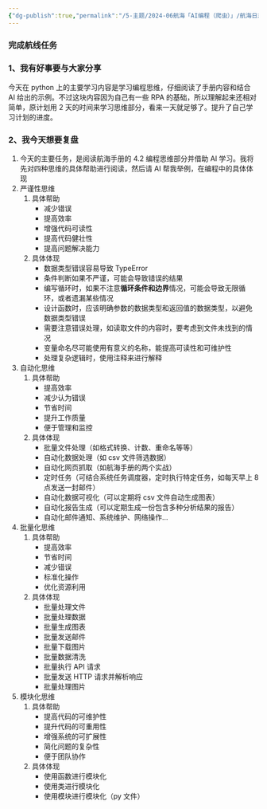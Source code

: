 ```yaml
---
{"dg-publish":true,"permalink":"/5-主题/2024-06航海「AI编程（爬虫）」/航海日志-AI编程（爬虫）-2024-06-19/","tags":["生财有术","航海日志","AI编程"],"noteIcon":"1","created":"2024-06-19","updated":"2024-06-19"}
---
```



### 完成航线任务

### 1、我有好事要与大家分享

今天在 python 上的主要学习内容是学习编程思维，仔细阅读了手册内容和结合 AI 给出的示例。不过这块内容因为自己有一些 RPA 的基础，所以理解起来还相对简单，原计划用 2 天的时间来学习思维部分，看来一天就足够了。提升了自己学习计划的进度。

### 2、我今天想要复盘

1. 今天的主要任务，是阅读航海手册的 4.2 编程思维部分并借助 AI 学习。我将先对四种思维的具体帮助进行阅读，然后请 AI 帮我举例，在编程中的具体体现
2. 严谨性思维
	1. 具体帮助
		- 减少错误
		- 提高效率
		- 增强代码可读性
		- 提高代码健壮性
		- 提高问题解决能力
	2. 具体体现
		- 数据类型错误容易导致 TypeError
		- 条件判断如果不严谨，可能会导致错误的结果
		- 编写循环时，如果不注意**循环条件和边界**情况，可能会导致无限循环，或者遗漏某些情况
		- 设计函数时，应该明确参数的数据类型和返回值的数据类型，以避免数据类型错误
		- 需要注意错误处理，如读取文件的内容时，要考虑到文件未找到的情况
		- 变量命名尽可能使用有意义的名称，能提高可读性和可维护性
		- 处理复杂逻辑时，使用注释来进行解释
3. 自动化思维
	1. 具体帮助
		- 提高效率
		- 减少认为错误
		- 节省时间
		- 提升工作质量
		- 便于管理和监控
	2. 具体体现
		- 批量文件处理（如格式转换、计数、重命名等等）
		- 自动化数据处理（如 csv 文件筛选数据）
		- 自动化网页抓取（如航海手册的两个实战）
		- 定时任务（可结合系统任务调度器，定时执行特定任务，如每天早上 8 点发送一封邮件）
		- 自动化数据可视化（可以定期将 csv 文件自动生成图表）
		- 自动化报告生成（可以定期生成一份包含多种分析结果的报告）
		- 自动化邮件通知、系统维护、网络操作...
4. 批量化思维
	1. 具体帮助
		- 提高效率
		- 节省时间
		- 减少错误
		- 标准化操作
		- 优化资源利用
	2. 具体体现
		- 批量处理文件
		- 批量处理数据
		- 批量生成图表
		- 批量发送邮件
		- 批量下载图片
		- 批量数据清洗
		- 批量执行 API 请求
		- 批量发送 HTTP 请求并解析响应
		- 批量处理图片
5. 模块化思维
	1. 具体帮助
		- 提高代码的可维护性
		- 提升代码的可重用性
		- 增强系统的可扩展性
		- 简化问题的复杂性
		- 便于团队协作
	2. 具体体现
		- 使用函数进行模块化
		- 使用类进行模块化
		- 使用模块进行模块化（py 文件）
